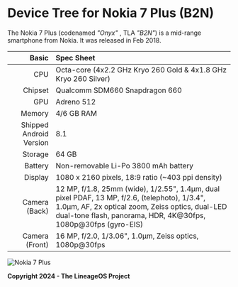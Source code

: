 # Device Tree for Nokia 7 Plus (B2N)

The Nokia 7 Plus (codenamed _"Onyx"_ , TLA _"B2N"_) is a mid-range smartphone from Nokia.
It was released in Feb 2018.

| Basic                   | Spec Sheet                                                                                                                     |
| -----------------------:|:------------------------------------------------------------------------------------------------------------------------------ |
| CPU                     | Octa-core (4x2.2 GHz Kryo 260 Gold & 4x1.8 GHz Kryo 260 Silver)                                                                |
| Chipset                 | Qualcomm SDM660 Snapdragon 660                                                                                                 |
| GPU                     | Adreno 512                                                                                                                     |
| Memory                  | 4/6 GB RAM                                                                                                                     |
| Shipped Android Version | 8.1                                                                                                                            |
| Storage                 | 64 GB                                                                                                                          |
| Battery                 | Non-removable Li-Po 3800 mAh battery                                                                                           |
| Display                 | 1080 x 2160 pixels, 18:9 ratio (~403 ppi density)                                                                              |
| Camera (Back)           | 12 MP, f/1.8, 25mm (wide), 1/2.55", 1.4µm, dual pixel PDAF, 13 MP, f/2.6, (telephoto), 1/3.4", 1.0µm, AF, 2x optical zoom, Zeiss optics, dual-LED dual-tone flash, panorama, HDR, 4K@30fps, 1080p@30fps (gyro-EIS)        |
| Camera (Front)          | 16 MP, f/2.0, 1/3.06", 1.0µm, Zeiss optics, 1080p@30fps                                                                        |

![Nokia 7 Plus](https://fdn2.gsmarena.com/vv/pics/nokia/nokia-7-plus-1.jpg)

**Copyright 2024 - The LineageOS Project**
